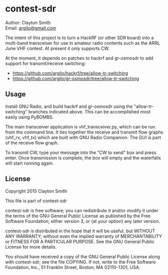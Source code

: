 # contest-sdr

Author: Clayton Smith  
Email: <argilo@gmail.com>

The intent of this project is to turn a HackRF (or other SDR board)
into a multi-band transceiver for use in amateur radio contents such as
the ARRL June VHF contest. At present it only supports CW.

At the moment, it depends on patches to hackrf and gr-osmosdr to add
support for transmit/receive switching:

* https://github.com/argilo/hackrf/tree/allow-tr-switching
* https://github.com/argilo/gr-osmosdr/tree/allow-tr-switching

## Usage

Install GNU Radio, and build hackrf and gr-osmosdr using the
"allow-tr-switching" branches indicated above. This can be accomplished
most easily using PyBOMBS.

The main transceiver application is vhf_transceiver.py, which can be
run from the command line. It ties together the receive and transmit
flow graphs (vhf_rx, vhf_tx) which are built with GNU Radio Companion.
The GUI is part of the receive flow graph.

To transmit CW, type your message into the "CW to send" box and press
enter. Once transmission is complete, the box will empty and the
waterfalls will start running again.

## License

Copyright 2015 Clayton Smith

This file is part of contest-sdr

contest-sdr is free software; you can redistribute it and/or modify
it under the terms of the GNU General Public License as published by
the Free Software Foundation; either version 3, or (at your option)
any later version.

contest-sdr is distributed in the hope that it will be useful,
but WITHOUT ANY WARRANTY; without even the implied warranty of
MERCHANTABILITY or FITNESS FOR A PARTICULAR PURPOSE.  See the
GNU General Public License for more details.

You should have received a copy of the GNU General Public License
along with contest-sdr; see the file COPYING.  If not, write to
the Free Software Foundation, Inc., 51 Franklin Street,
Boston, MA 02110-1301, USA.
